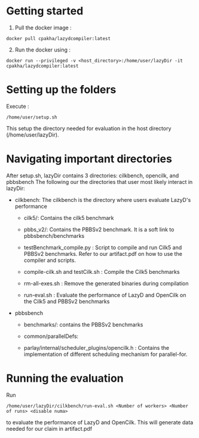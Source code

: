 # Getting started

1. Pull the docker image :

```console
docker pull cpakha/lazydcompiler:latest
```

2. Run the docker using :

```console
docker run --privileged -v <host_directory>:/home/user/lazyDir -it cpakha/lazydcompiler:latest
```

# Setting up the folders

Execute :

```conosle
/home/user/setup.sh
```

This setup the directory needed for evaluation in the host directory (/home/user/lazyDir).

# Navigating important directories
After setup.sh, lazyDir contains 3 directories: cilkbench, opencilk, and pbbsbench
The following our the directories that user most likely interact in lazyDir:

- cilkbench: The cilkbench is the directory where users evaluate LazyD's performance

  - cilk5/: Contains the cilk5 benchmark

  - pbbs_v2/: Contains the PBBSv2 benchmark. It is a soft link to pbbsbench/benchmarks

  - testBenchmark_compile.py : Script to compile and run Cilk5 and PBBSv2 benchmarks.
    			       Refer to our artifact.pdf on how to use the compiler and scripts.

  - compile-cilk.sh and testCilk.sh : Compile the Cilk5 benchmarks

  - rm-all-exes.sh : Remove the generated binaries during compilation

  - run-eval.sh : Evaluate the performance of LazyD and OpenCilk on the Cilk5 and PBBSv2 benchmarks


- pbbsbench

  - benchmarks/: contains the PBBSv2 benchmarks 

  - common/parallelDefs: 

  - parlay/internal/scheduler_plugins/opencilk.h : Contains the implementation of different scheduling mechanism for parallel-for. 

# Running the evaluation
Run 

```console
/home/user/lazyDir/cilkbench/run-eval.sh <Number of workers> <Number of runs> <disable numa>
```

to evaluate the performance of LazyD and OpenCilk.
This will generate data needed for our claim in artifact.pdf